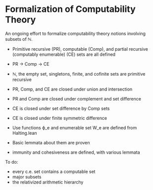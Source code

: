 # Formalization of Computability Theory

An ongoing effort to formalize computability theory notions involving subsets of ℕ.

- Primitive recursive (PR), computable (Comp), and partial recursive (computably enumerable) (CE) sets are all defined
-  PR -> Comp -> CE
- ℕ, the empty set, singletons, finite, and cofinite sets are primitive recursive
- PR, Comp, and CE are closed under union and intersection
- PR and Comp are closed under complement and set difference
- CE is closed under set difference by Comp sets
- CE is closed under finite symmetric difference

- Use functions ϕ_e and enumerable set W_e are defined from Halting.lean
- Basic lemmata about them are proven

- immunity and cohesiveness are defined, with various lemmata

To do:
- every c.e. set contains a computable set
- major subsets
- the relativized arithmetic hierarchy